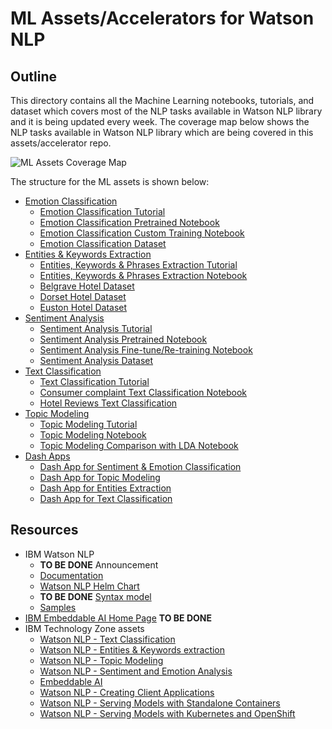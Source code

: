 # ML Assets/Accelerators for Watson NLP

## Outline

This directory contains all the Machine Learning notebooks, tutorials, and dataset which covers most of the NLP tasks available in Watson NLP library and it is being updated every week. The coverage map below shows the NLP tasks available in Watson NLP library which are being covered in this assets/accelerator repo.

![ML Assets Coverage Map](<img width="857" alt="image" src="https://github.com/ibm-build-lab/Watson-NLP/assets/134647636/ae0b2142-3356-40e6-8ec2-adba16d62469">)

The structure for the ML assets is shown below:

- [Emotion Classification](Emotion-Classification/)
  - [Emotion Classification Tutorial](Emotion-Classification/Emotion%20Classification%20Tutorial.md)
  - [Emotion Classification Pretrained Notebook](Emotion-Classification/Emotion%20Classification%20-%20Pre-Trained%20Models.ipynb)
  - [Emotion Classification Custom Training Notebook](Emotion-Classification/Emotion%20Classification%20-%20Custom%20Model%20Training.ipynb)
  - [Emotion Classification Dataset](Emotion-Classification/emotion-tweets.csv)
- [Entities & Keywords Extraction](Emotion-Classification/)
  - [Entities, Keywords & Phrases Extraction Tutorial](Entities-Keywords-Extraction/Entities-extraction-tutorial.md)
  - [Entities, Keywords & Phrases Extraction Notebook](Entities-Keywords-Extraction/Hotel%20Reviews%20Analysis%20-%20Entities%20and%20Keywords.ipynb)
  - [Belgrave Hotel Dataset](Entities-Keywords-Extraction/uk_england_london_belgrave_hotel.csv)
  - [Dorset Hotel Dataset](Entities-Keywords-Extraction/uk_england_london_dorset_square.csv)
  - [Euston Hotel Dataset](Entities-Keywords-Extraction/uk_england_london_euston_square_hotel.csv)
- [Sentiment Analysis](Sentiment-Analysis/)
  - [Sentiment Analysis Tutorial](Sentiment-Analysis/Sentiment%20Analysis%20Tutorial%20extended.md)
  - [Sentiment Analysis Pretrained Notebook](Sentiment-Analysis/Sentiment%20Analysis%20-%20Pre-Trained%20models.ipynb)
  - [Sentiment Analysis Fine-tune/Re-training Notebook](Sentiment-Analysis/Sentiment%20Analysis%20-%20Model%20Training.ipynb)
  - [Sentiment Analysis Dataset](Sentiment-Analysis/movies_small.csv)
- [Text Classification](Text-Classification)
  - [Text Classification Tutorial](Text-Classification/Text-Classification-Tutorial.md)
  - [Consumer complaint Text Classification Notebook](Text-Classification/Consumer%20complaints%20Classification.ipynb)
  - [Hotel Reviews Text Classification](Text-Classification/Hotel%20Reviews%20Classification.ipynb)
- [Topic Modeling](Topic-Modeling)
  - [Topic Modeling Tutorial](Topic-Modeling/Topic-Modeling-Tutorial.md)
  - [Topic Modeling Notebook](Topic-Modeling/Complaint%20Data%20Topic%20Modeling.ipynb)
  - [Topic Modeling Comparison with LDA Notebook](Topic-Modeling/Complaint%20Data%20Topic%20Modeling%20-%20Compare%20With%20LDA.ipynb)
- [Dash Apps](Dash-App)
  - [Dash App for Sentiment & Emotion Classification](Dash-App/Sentiment_dash_app.py)
  - [Dash App for Topic Modeling](Dash-App/Topic_dash_app.py)
  - [Dash App for Entities Extraction](Dash-App/Entity_extraction_dash_app.py)
  - [Dash App for Text Classification](Dash-App/Text_classification_dash_app.py)

## Resources

- IBM Watson NLP
  - **TO BE DONE** Announcement
  - [Documentation](https://ibmdocs-test.mybluemix.net/docs/en/watson-libraries?topic=watson-natural-language-processing-home)
  - [Watson NLP Helm Chart](https://github.com/cloud-native-toolkit/toolkit-charts/tree/main/stable/watson-nlp)
  - **TO BE DONE** [Syntax model](https://ibmdocs-test.mybluemix.net/docs/en/watson-libraries?topic=models-syntax)
  - [Samples](https://github.com/ibm-build-lab/Watson-NLP)
- [IBM Embeddable AI Home Page](https://dce.blabs.cloud/) **TO BE DONE**
- IBM Technology Zone assets
  - [Watson NLP - Text Classification](https://techzone.ibm.com/collection/watson-nlp-text-classification)
  - [Watson NLP - Entities & Keywords extraction](https://techzone.ibm.com/collection/watson-nlp-entities-keywords-extraction)
  - [Watson NLP - Topic Modeling](https://techzone.ibm.com/collection/watson-nlp-topic-modeling)
  - [Watson NLP - Sentiment and Emotion Analysis](https://techzone.ibm.com/collection/watson-core-nlp)
  - [Embeddable AI](https://techzone.ibm.com/collection/embedded-ai)
  - [Watson NLP - Creating Client Applications](https://techzone.ibm.com/collection/watson-nlp-creating-client-applications)
  - [Watson NLP - Serving Models with Standalone Containers](https://techzone.ibm.com/collection/watson-nlp-serving-models-with-standalone-containers)
  - [Watson NLP - Serving Models with Kubernetes and OpenShift](https://techzone.ibm.com/collection/watson-nlp-serving-nlp-models)
